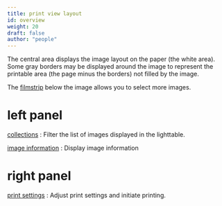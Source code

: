 ```yaml
---
title: print view layout
id: overview
weight: 20
draft: false
author: "people"
---
```


The central area displays the image layout on the paper (the white area). Some gray borders may be displayed around the image to represent the printable area (the page minus the borders) not filled by the image.

The [filmstrip](../module-reference/utility-modules/shared/filmstrip.md) below the image allows you to select more images.

# left panel

[collections](../module-reference/utility-modules/shared/collections.md)
: Filter the list of images displayed in the lighttable.

[image information](../module-reference/utility-modules/shared/image-information.md)
: Display image information

# right panel

[print settings](../module-reference/utility-modules/print/print-settings.md)
: Adjust print settings and initiate printing.

